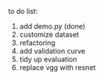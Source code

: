 to do list: 
1. add demo.py (done) 
2. customize dataset
3. refactoring
4. add validation curve
5. tidy up evaluation 
6. replace vgg with resnet

